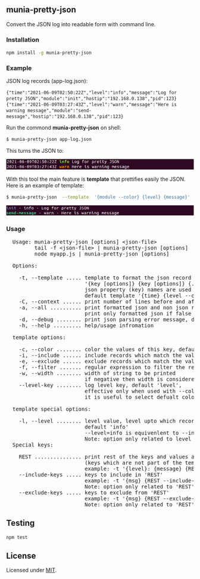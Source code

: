 ## munia-pretty-json

Convert the JSON log into readable form with command line.

### Installation

```sh
npm install -g munia-pretty-json
```

### Example

JSON log records (app-log.json):

```
{"time":"2021-06-09T02:50:22Z","level":"info","message":"Log for pretty JSON","module":"init","hostip":"192.168.0.138","pid":123}
{"time":"2021-06-09T03:27:43Z","level":"warn","message":"Here is warning message","module":"send-message","hostip":"192.168.0.138","pid":123}
```

Run the commond **munia-pretty-json** on shell:

```sh
$ munia-pretty-json app-log.json
```

This turns the JSON to:

![output](output1.png)


With this tool the main feature is **template** that prettifies easily the JSON. Here is an example of template:

```sh
$ munia-pretty-json  --template  '{module --color} {level} {message}'  app-log.json<br> 
```

![output](output2.png)



### Usage

<pre>
  Usage: munia-pretty-json [options] &lt;json-file&gt;
         tail -f &lt;json-file&gt; | munia-pretty-json [options]
         node myapp.js | munia-pretty-json [options]

  Options:

    -t, --template ..... template to format the json record
                         '{key [options]} {key [options]} {...}'
                         json property (key) names are used to format the template
                         default template '{time} {level --color} {message}'
    -C, --context ...... print number of lines before and after context
    -a, --all .......... print formatted json and non json records if true, default true
                         print only formatted json if false
    -d, --debug ........ print json parsing error message, default false
    -h, --help ......... help/usage infromation

  template options:

    -c, --color ........ color the values of this key, default false
    -i, --include ...... include records which match the value of key
    -e, --exclude ...... exclude records which match the value of key
    -f, --filter ....... regular expression to filter the records
    -w, --width ........ width of string to be printed
                         if negative then width is considered backward
    --level-key ........ log level key, default 'level',
                         effective only when used with --color option
                         it is useful to select defualt colors for levels

  template special options:

    -l, --level ........ level value, level upto which records to be included,
                         default 'info'
                         --level=info is equivenlent to --include=error,warn,info
                         Note: option only related to level key
  Special keys:

    REST ............... print rest of the keys and values as a JSON string
                         (keys which are not part of the template)
                         example: -t '{level}: {message} {REST}'
    --include-keys ..... keys to include in 'REST'
                         example: -t '{msg} {REST --include-keys=app,pid}'
                         Note: option only related to 'REST' key
    --exclude-keys ..... keys to exclude from 'REST'
                         example: -t '{msg} {REST --exclude-keys=host,version}'
                         Note: option only related to 'REST' key
</pre>

## Testing
```shell
npm test
```
## License

Licensed under [MIT](./LICENSE).
